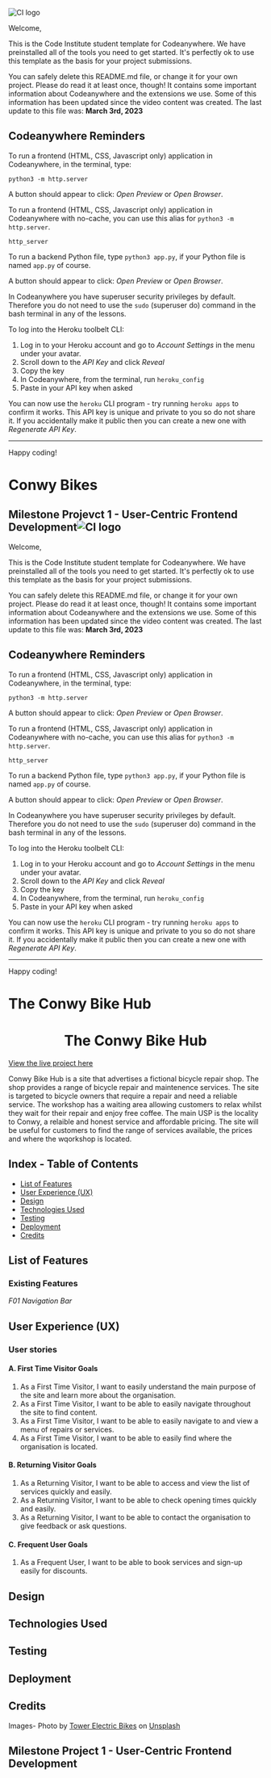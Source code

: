 ![CI logo](https://codeinstitute.s3.amazonaws.com/fullstack/ci_logo_small.png)

Welcome,

This is the Code Institute student template for Codeanywhere. We have preinstalled all of the tools you need to get started. It's perfectly ok to use this template as the basis for your project submissions.

You can safely delete this README.md file, or change it for your own project. Please do read it at least once, though! It contains some important information about Codeanywhere and the extensions we use. Some of this information has been updated since the video content was created. The last update to this file was: **March 3rd, 2023**

## Codeanywhere Reminders

To run a frontend (HTML, CSS, Javascript only) application in Codeanywhere, in the terminal, type:

`python3 -m http.server`

A button should appear to click: _Open Preview_ or _Open Browser_.

To run a frontend (HTML, CSS, Javascript only) application in Codeanywhere with no-cache, you can use this alias for `python3 -m http.server`.

`http_server`

To run a backend Python file, type `python3 app.py`, if your Python file is named `app.py` of course.

A button should appear to click: _Open Preview_ or _Open Browser_.

In Codeanywhere you have superuser security privileges by default. Therefore you do not need to use the `sudo` (superuser do) command in the bash terminal in any of the lessons.

To log into the Heroku toolbelt CLI:

1. Log in to your Heroku account and go to _Account Settings_ in the menu under your avatar.
2. Scroll down to the _API Key_ and click _Reveal_
3. Copy the key
4. In Codeanywhere, from the terminal, run `heroku_config`
5. Paste in your API key when asked

You can now use the `heroku` CLI program - try running `heroku apps` to confirm it works. This API key is unique and private to you so do not share it. If you accidentally make it public then you can create a new one with _Regenerate API Key_.

---

Happy coding!

# Conwy Bikes

## Milestone Projevct 1 - User-Centric Frontend Development![CI logo](https://codeinstitute.s3.amazonaws.com/fullstack/ci_logo_small.png)

Welcome,

This is the Code Institute student template for Codeanywhere. We have preinstalled all of the tools you need to get started. It's perfectly ok to use this template as the basis for your project submissions.

You can safely delete this README.md file, or change it for your own project. Please do read it at least once, though! It contains some important information about Codeanywhere and the extensions we use. Some of this information has been updated since the video content was created. The last update to this file was: **March 3rd, 2023**

## Codeanywhere Reminders

To run a frontend (HTML, CSS, Javascript only) application in Codeanywhere, in the terminal, type:

`python3 -m http.server`

A button should appear to click: _Open Preview_ or _Open Browser_.

To run a frontend (HTML, CSS, Javascript only) application in Codeanywhere with no-cache, you can use this alias for `python3 -m http.server`.

`http_server`

To run a backend Python file, type `python3 app.py`, if your Python file is named `app.py` of course.

A button should appear to click: _Open Preview_ or _Open Browser_.

In Codeanywhere you have superuser security privileges by default. Therefore you do not need to use the `sudo` (superuser do) command in the bash terminal in any of the lessons.

To log into the Heroku toolbelt CLI:

1. Log in to your Heroku account and go to _Account Settings_ in the menu under your avatar.
2. Scroll down to the _API Key_ and click _Reveal_
3. Copy the key
4. In Codeanywhere, from the terminal, run `heroku_config`
5. Paste in your API key when asked

You can now use the `heroku` CLI program - try running `heroku apps` to confirm it works. This API key is unique and private to you so do not share it. If you accidentally make it public then you can create a new one with _Regenerate API Key_.

---

Happy coding!

# The Conwy Bike Hub

<h1 align="center"> The Conwy Bike Hub</h1>

[View the live project here](https://)

Conwy Bike Hub is a site that advertises a fictional bicycle repair shop. The shop provides a range of bicycle repair and maintenence services. The site is targeted to bicycle owners that require a repair and need a reliable service. The workshop has a waiting area allowing customers to relax whilst they wait for their repair and enjoy free coffee. The main USP is the locality to Conwy, a relaible and honest service and affordable pricing. The site will be useful for customers to find the range of services available, the prices and where the wqorkshop is located.  

## Index - Table of Contents

* [List of Features](#list-of-features)
* [User Experience (UX)](#user-experiences-ux)
* [Design](#design)
* [Technologies Used](#technologies-used)
* [Testing](#testing)
* [Deployment](#deployment)
* [Credits](#credits)

## List of Features

### Existing Features

_F01 Navigation Bar_

## User Experience (UX)

### User stories
  
#### A. First Time Visitor Goals

   1. As a First Time Visitor, I want to easily understand the main purpose of the site and learn more about the organisation.
   2. As a First Time Visitor, I want to be able to easily navigate throughout the site to find content.
   3. As a First Time Visitor, I want to be able to easily navigate to and view a menu of repairs or services.
   4. As a First Time Visitor, I want to be able to easily find where the organisation is located.

#### B. Returning Visitor Goals

   1. As a Returning Visitor, I want to be able to access and view the list of services quickly and easily.
   2. As a Returning Visitor, I want to be able to check opening times quickly and easily.
   3. As a Returning Visitor, I want to be able to contact the organisation to give feedback or ask questions.

#### C. Frequent User Goals

   1. As a Frequent User, I want to be able to book services and sign-up easily for discounts.

## Design

## Technologies Used

## Testing

## Deployment

## Credits

Images-
Photo by <a href="https://unsplash.com/@tower_electric_bikes?utm_source=unsplash&utm_medium=referral&utm_content=creditCopyText">Tower Electric Bikes</a> on <a href="https://unsplash.com/s/photos/bike-wheel?orientation=landscape&license=free&utm_source=unsplash&utm_medium=referral&utm_content=creditCopyText">Unsplash</a>
  
## Milestone Project 1 - User-Centric Frontend Development
